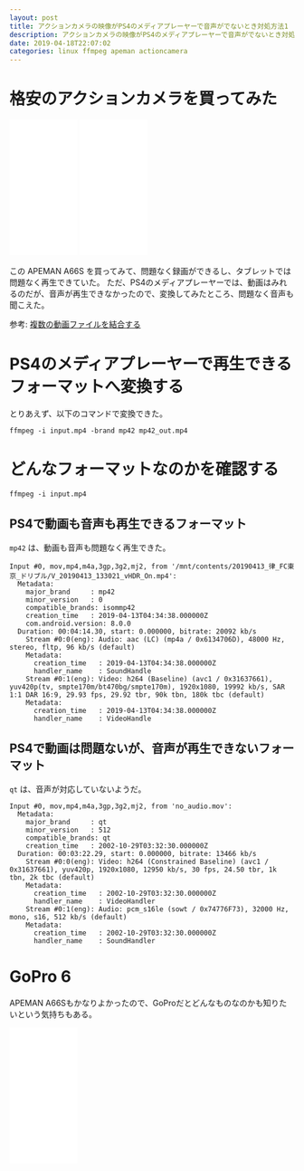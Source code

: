 ```yaml
---
layout: post
title: アクションカメラの映像がPS4のメディアプレーヤーで音声がでないとき対処方法1
description: アクションカメラの映像がPS4のメディアプレーヤーで音声がでないとき対処方法1
date: 2019-04-18T22:07:02
categories: linux ffmpeg apeman actioncamera
---
```


# 格安のアクションカメラを買ってみた

<iframe style="width:120px;height:240px;" marginwidth="0" marginheight="0" scrolling="no" frameborder="0" src="//rcm-fe.amazon-adsystem.com/e/cm?lt1=_blank&bc1=000000&IS2=1&bg1=FFFFFF&fc1=000000&lc1=0000FF&t=mi3002-22&language=ja_JP&o=9&p=8&l=as4&m=amazon&f=ifr&ref=as_ss_li_til&asins=B07J2MKCXS&linkId=d22004b61de46832ccd9e92649ad12b6"></iframe>

<iframe style="width:120px;height:240px;" marginwidth="0" marginheight="0" scrolling="no" frameborder="0" src="//rcm-fe.amazon-adsystem.com/e/cm?lt1=_blank&bc1=000000&IS2=1&bg1=FFFFFF&fc1=000000&lc1=0000FF&t=mi3002-22&language=ja_JP&o=9&p=8&l=as4&m=amazon&f=ifr&ref=as_ss_li_til&asins=B06XSV23T1&linkId=d69db185b7e3a6131ef1ed9e925b9964"></iframe>

この APEMAN A66S を買ってみて、問題なく録画ができるし、タブレットでは問題なく再生できていた。
ただ、PS4のメディアプレーヤーでは、動画はみれるのだが、音声が再生できなかったので、変換してみたところ、問題なく音声も聞こえた。


参考:
[複数の動画ファイルを結合する](../concat-movies/)


# PS4のメディアプレーヤーで再生できるフォーマットへ変換する

とりあえず、以下のコマンドで変換できた。

```
ffmpeg -i input.mp4 -brand mp42 mp42_out.mp4
```


# どんなフォーマットなのかを確認する

```
ffmpeg -i input.mp4
```

## PS4で動画も音声も再生できるフォーマット

`mp42` は、動画も音声も問題なく再生できた。

```
Input #0, mov,mp4,m4a,3gp,3g2,mj2, from '/mnt/contents/20190413_律_FC東京_ドリブル/V_20190413_133021_vHDR_On.mp4':
  Metadata:
    major_brand     : mp42
    minor_version   : 0
    compatible_brands: isommp42
    creation_time   : 2019-04-13T04:34:38.000000Z
    com.android.version: 8.0.0
  Duration: 00:04:14.30, start: 0.000000, bitrate: 20092 kb/s
    Stream #0:0(eng): Audio: aac (LC) (mp4a / 0x6134706D), 48000 Hz, stereo, fltp, 96 kb/s (default)
    Metadata:
      creation_time   : 2019-04-13T04:34:38.000000Z
      handler_name    : SoundHandle
    Stream #0:1(eng): Video: h264 (Baseline) (avc1 / 0x31637661), yuv420p(tv, smpte170m/bt470bg/smpte170m), 1920x1080, 19992 kb/s, SAR 1:1 DAR 16:9, 29.93 fps, 29.92 tbr, 90k tbn, 180k tbc (default)
    Metadata:
      creation_time   : 2019-04-13T04:34:38.000000Z
      handler_name    : VideoHandle
```

## PS4で動画は問題ないが、音声が再生できないフォーマット

`qt` は、音声が対応していないようだ。

```
Input #0, mov,mp4,m4a,3gp,3g2,mj2, from 'no_audio.mov':
  Metadata:
    major_brand     : qt  
    minor_version   : 512
    compatible_brands: qt  
    creation_time   : 2002-10-29T03:32:30.000000Z
  Duration: 00:03:22.29, start: 0.000000, bitrate: 13466 kb/s
    Stream #0:0(eng): Video: h264 (Constrained Baseline) (avc1 / 0x31637661), yuv420p, 1920x1080, 12950 kb/s, 30 fps, 24.50 tbr, 1k tbn, 2k tbc (default)
    Metadata:
      creation_time   : 2002-10-29T03:32:30.000000Z
      handler_name    : VideoHandler
    Stream #0:1(eng): Audio: pcm_s16le (sowt / 0x74776F73), 32000 Hz, mono, s16, 512 kb/s (default)
    Metadata:
      creation_time   : 2002-10-29T03:32:30.000000Z
      handler_name    : SoundHandler
```


# GoPro 6

APEMAN A66Sもかなりよかったので、GoProだとどんなものなのかも知りたいという気持ちもある。

<iframe style="width:120px;height:240px;" marginwidth="0" marginheight="0" scrolling="no" frameborder="0" src="//rcm-fe.amazon-adsystem.com/e/cm?lt1=_blank&bc1=000000&IS2=1&bg1=FFFFFF&fc1=000000&lc1=0000FF&t=mi3002-22&language=ja_JP&o=9&p=8&l=as4&m=amazon&f=ifr&ref=as_ss_li_til&asins=B07K373BXZ&linkId=92145c08856520202ae0539e865c9441"></iframe>
